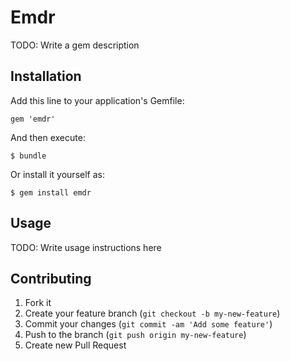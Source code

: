 # Emdr

TODO: Write a gem description

## Installation

Add this line to your application's Gemfile:

    gem 'emdr'

And then execute:

    $ bundle

Or install it yourself as:

    $ gem install emdr

## Usage

TODO: Write usage instructions here

## Contributing

1. Fork it
2. Create your feature branch (`git checkout -b my-new-feature`)
3. Commit your changes (`git commit -am 'Add some feature'`)
4. Push to the branch (`git push origin my-new-feature`)
5. Create new Pull Request
